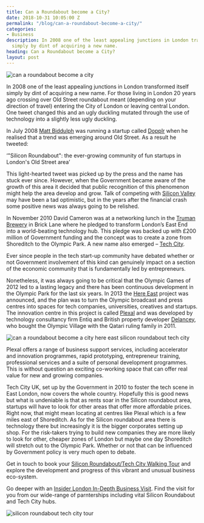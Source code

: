 ```yaml
---
title: Can a Roundabout become a City?
date: 2018-10-31 10:05:00 Z
permalink: "/blog/can-a-roundabout-become-a-city/"
categories:
- Business
description: In 2008 one of the least appealing junctions in London transformed itself
  simply by dint of acquiring a new name.
heading: Can a Roundabout become a City?
layout: post
---
```


![can a roundabout become a city](/uploads/can%20a%20roundabout%20become%20a%20city%20silicon%20roundabout%20tech%20city.jpg)

In 2008 one of the least appealing junctions in London transformed itself simply by dint of acquiring a new name.  For those living in London 20 years ago crossing over Old Street roundabout meant (depending on your direction of travel) entering the City of London or leaving central London.  One tweet changed this and an ugly duckling mutated through the use of technology into a slightly less ugly duckling.



In July 2008 [Matt Biddulph](https://gigaom.com/2012/12/11/how-londons-silicon-roundabout-really-got-started/) was running a startup called [Dopplr](https://en.wikipedia.org/wiki/Dopplr) when he realised that a trend was emerging around Old Street.  As a result he tweeted:



‘"Silicon Roundabout": the ever-growing community of fun startups in London's Old Street area’



This light-hearted tweet was picked up by the press and the name has stuck ever since.  However, when the Government became aware of the growth of this area it decided that public recognition of this phenomenon might help the area develop and grow.  Talk of competing with [Silicon Valley](https://www.investopedia.com/terms/s/siliconvalley.asp) may have been a tad optimistic, but in the years after the financial crash some positive news was always going to be relished.



In November 2010 David Cameron was at a networking lunch in the [Truman Brewery](http://www.trumanbrewery.com/) in Brick Lane where he pledged to transform London’s East End into a world-beating technology hub.  This pledge was backed up with £200 million of Government funding and the concept was to create a zone from Shoreditch to the Olympic Park.  A new name also emerged – [Tech City](https://technation.io/).



Ever since people in the tech start-up community have debated whether or not Government involvement of this kind can genuinely impact on a section of the economic community that is fundamentally led by entrepreneurs.



Nonetheless, it was always going to be critical that the Olympic Games of 2012 led to a lasting legacy and there has been continuous development in the Olympic Park for the last six years.  In 2013 the [Here East](https://hereeast.com/) project was announced, and the plan was to turn the Olympic broadcast and press centres into spaces for tech companies, universities, creatives and startups.  The innovation centre in this project is called [Plexal](https://www.plexal.com/) and was developed by technology consultancy firm Entiq and British property developer [Delancey](https://www.delancey.com/here-east.html), who bought the Olympic Village with the Qatari ruling family in 2011.

![can a roundabout become a city here east silicon roundabout tech city](/uploads/here-east-silicon-roundabout-tech-city.jpg)



Plexal offers a range of business support services, including accelerator and innovation programmes, rapid prototyping, entrepreneur training, professional services and a suite of personal development programmes.  This is without question an exciting co-working space that can offer real value for new and growing companies.





Tech City UK, set up by the Government in 2010 to foster the tech scene in East London, now covers the whole country.  Hopefully this is good news but what is undeniable is that as rents soar in the Silicon roundabout area, startups will have to look for other areas that offer more affordable prices.  Right now, that might mean locating at centres like Plexal which is a few miles east of Shoreditch.  As for the Silicon roundabout area there is technology there but increasingly it is the bigger corporates setting up shop.  For the risk-takers trying to build new companies they are more likely to look for other, cheaper zones of London but maybe one day Shoreditch will stretch out to the Olympic Park.  Whether or not that can be influenced by Government policy is very much open to debate.





Get in touch to book your [Silicon Roundabout/Tech City Walking Tour](https://www.insiderlondon.com/london/educational-tours/silicon-roundabout-and-tech-city-tour/) and explore the development and progress of this vibrant and unusual business eco-system.



Go deeper with an [Insider London In-Depth Business Visit](https://www.insiderlondon.com/london/company-visits/). Find the visit for you from our wide-range of parnterships including vital Silicon Roundabout and Tech City hubs.

![silicon roundabout tech city tour](/uploads/silicon%20roundabout%20tour%20tech%20city.jpg)
